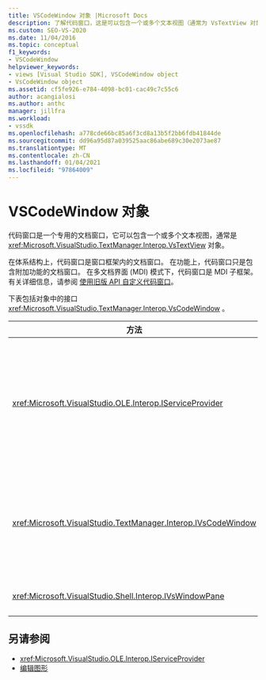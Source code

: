 ```yaml
---
title: VSCodeWindow 对象 |Microsoft Docs
description: 了解代码窗口，这是可以包含一个或多个文本视图（通常为 VsTextView 对象）的专用文档窗口。
ms.custom: SEO-VS-2020
ms.date: 11/04/2016
ms.topic: conceptual
f1_keywords:
- VSCodeWindow
helpviewer_keywords:
- views [Visual Studio SDK], VSCodeWindow object
- VsCodeWindow object
ms.assetid: cf5fe926-e784-4098-bc01-cac49c7c55c6
author: acangialosi
ms.author: anthc
manager: jillfra
ms.workload:
- vssdk
ms.openlocfilehash: a778cde66bc85a6f3cd8a13b5f2bb6fdb41844de
ms.sourcegitcommit: dd96a95d87a039525aac86abe689c30e2073ae87
ms.translationtype: MT
ms.contentlocale: zh-CN
ms.lasthandoff: 01/04/2021
ms.locfileid: "97864009"
---
```

# <a name="vscodewindow-object"></a>VSCodeWindow 对象
代码窗口是一个专用的文档窗口，它可以包含一个或多个文本视图，通常是 <xref:Microsoft.VisualStudio.TextManager.Interop.VsTextView> 对象。

 在体系结构上，代码窗口是窗口框架内的文档窗口。 在功能上，代码窗口只是包含附加功能的文档窗口。 在多文档界面 (MDI) 模式下，代码窗口是 MDI 子框架。 有关详细信息，请参阅 [使用旧版 API 自定义代码窗口](/previous-versions/visualstudio/visual-studio-2015/extensibility/customizing-code-windows-by-using-the-legacy-api?preserve-view=true&view=vs-2015)。

 下表包括对象中的接口 <xref:Microsoft.VisualStudio.TextManager.Interop.VsCodeWindow> 。

|方法|说明|
|------------|-----------------|
|<xref:Microsoft.VisualStudio.OLE.Interop.IServiceProvider>|提供了一种通用访问机制，用于查找全局唯一标识符 (GUID) 标识的服务。|
|<xref:Microsoft.VisualStudio.TextManager.Interop.IVsCodeWindow>|表示包含一个或多个代码视图 (MDI) 子级的多文档接口。|
|<xref:Microsoft.VisualStudio.Shell.Interop.IVsWindowPane>|填充窗口框架。|

## <a name="see-also"></a>另请参阅
- <xref:Microsoft.VisualStudio.OLE.Interop.IServiceProvider>
- [编辑图形](https://www.microsoft.com/download/details.aspx?id=55984)